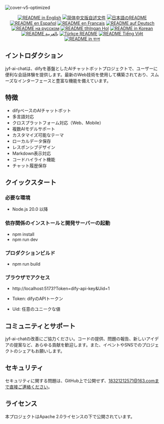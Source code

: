 ![cover-v5-optimized](https://github.com/juyufeng/jyf-ai-chat/src/assets/imgs/jyf-ai-chat.png)

<div align="center">
  <a href="./README.md"><img alt="README in English" src="https://img.shields.io/badge/English-d9d9d9"></a>
  <a href="./readmes/README_CN.md"><img alt="简体中文版自述文件" src="https://img.shields.io/badge/简体中文-d9d9d9"></a>
  <a href="./readmes/README_JA.md"><img alt="日本語のREADME" src="https://img.shields.io/badge/日本語-d9d9d9"></a>
  <a href="./readmes/README_ES.md"><img alt="README en Español" src="https://img.shields.io/badge/Español-d9d9d9"></a>
  <a href="./readmes/README_FR.md"><img alt="README en Français" src="https://img.shields.io/badge/Français-d9d9d9"></a>
  <a href="./readmes/README_DE.md"><img alt="README auf Deutsch" src="https://img.shields.io/badge/Deutsch-d9d9d9"></a>
  <a href="./readmes/README_RU.md"><img alt="README на русском" src="https://img.shields.io/badge/Русский-d9d9d9"></a>
  <a href="./readmes/README_KL.md"><img alt="README tlhIngan Hol" src="https://img.shields.io/badge/Klingon-d9d9d9"></a>
  <a href="./readmes/README_KR.md"><img alt="README in Korean" src="https://img.shields.io/badge/한국어-d9d9d9"></a>
  <a href="./readmes/README_AR.md"><img alt="README بالعربية" src="https://img.shields.io/badge/العربية-d9d9d9"></a>
  <a href="./readmes/README_TR.md"><img alt="Türkçe README" src="https://img.shields.io/badge/Türkçe-d9d9d9"></a>
  <a href="./readmes/README_VI.md"><img alt="README Tiếng Việt" src="https://img.shields.io/badge/Ti%E1%BA%BFng%20Vi%E1%BB%87t-d9d9d9"></a>
  <a href="./readmes/README_BN.md"><img alt="README in বাংলা" src="https://img.shields.io/badge/বাংলা-d9d9d9"></a>
</div>

## イントロダクション
jyf-ai-chatは、difyを基盤としたAIチャットボットプロジェクトで、ユーザーに便利な会話体験を提供します。最新のWeb技術を使用して構築されており、スムーズなインターフェースと豊富な機能を備えています。

## 特徴
- difyベースのAIチャットボット
- 多言語対応
- クロスプラットフォーム対応（Web、Mobile）
- 複数AIモデルサポート
- カスタマイズ可能なテーマ
- ローカルデータ保存
- レスポンシブデザイン
- Markdown表示対応
- コードハイライト機能
- チャット履歴保存

## クイックスタート

### 必要な環境
- Node.js 20.0 以降

### 依存関係のインストールと開発サーバーの起動
- npm install
- npm run dev

### プロダクションビルド
- npm run build

### ブラウザでアクセス
- http://localhost:5173?Token=dify-api-key&Uid=1

- Token: difyのAPIトークン
- Uid: 任意のユニークな値

## コミュニティとサポート
jyf-ai-chatの改善にご協力ください。コードの提供、問題の報告、新しいアイデアの提案など、あらゆる貢献を歓迎します。また、イベントやSNSでのプロジェクトのシェアもお願いします。

## セキュリティ
セキュリティに関する問題は、GitHub上で公開せず、18321212571@163.comまで直接ご連絡ください。

## ライセンス
本プロジェクトはApache 2.0ライセンスの下で公開されています。